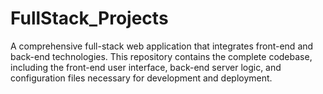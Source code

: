 # FullStack_Projects
A comprehensive full-stack web application that integrates front-end and back-end technologies. This repository contains the complete codebase, including the front-end user interface, back-end server logic, and configuration files necessary for development and deployment.
